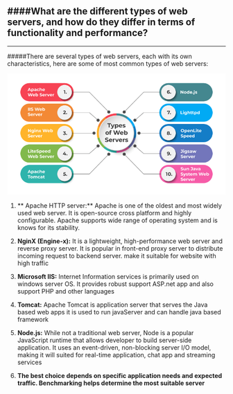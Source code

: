 ## ####What are the different types of web servers, and how do they differ in terms of functionality and performance?

---

#####There are several types of web servers, each with its own characteristics, here are some of most common types of web servers:

![web servers](./assests/types-of-web-servers.webp)

1. ** Apache HTTP server:** Apache is one of the oldest and most widely used web server. It is open-source cross platform and highly configurable. Apache supports wide range of operating system and is knows for its stability.

1. **NginX (Engine-x):** It is a lightweight, high-performance web server and reverse proxy server.
   It is popular in front-end proxy server to distribute incoming request to backend server. make it suitable for website with high traffic

1. **Microsoft IIS:** Internet Information services is primarily used on windows server OS. It provides robust support ASP.net app and also support PHP and other languages

1. **Tomcat:** Apache Tomcat is application server that serves the Java based web apps it is used to run javaServer and can handle java based framework

1. **Node.js:** While not a traditional web server, Node is a popular JavaScript runtime that allows developer to build server-side application. It uses an event-driven, non-blocking server I/O model, making it will suited for real-time application, chat app and streaming services

1. **The best choice depends on specific application needs and expected traffic. Benchmarking helps determine the most suitable server**
